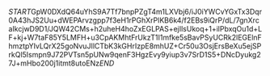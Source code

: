 $START$GpW0DXdQ64uYhS9A7Tf7bnpPZgT4m1LXVbj6/iJ0iYWCvYGxTx3Dqr0A43hJS2Uu+dWEPArvzgpp7f3eH1rPGhXrPlKB6k4/f2EBs9iQrP/dL/7gnXrcaIkcjwD9D1/JQW42CMs+h2uheH4hoZxEGLPAS+ejIlsUkoq+1+ilPbxqOu1d+LF+kj+W7taF85Y5LMFH+u3CpAKMhtFrUkzT1I1mfke5sBavPSyUCRk2lEGElnFhmztpYIvLQrX25goNvuJIlCTbK3kGHrIzpE8mhUZ+Cr50u3OsjErsBeXu5ejSPrkQl5Ismpn9J72PVTsn5pUNw9qenF3HgzEvy9yiup3v7SrD1S5+DNcDyukg27J+mHbo200j1itmt8utoENz$END$